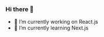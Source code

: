 ### Hi there 👋

- 🔭 I’m currently working on React.js
- 🌱 I’m currently learning Next.js
<!--
**darshann63/darshann63** is a ✨ _special_ ✨ repository because its `README.md` (this file) appears on your GitHub profile.

Here are some ideas to get you started:

- 🔭 I’m currently working on React.js
- 🌱 I’m currently learning Next.js

-->
